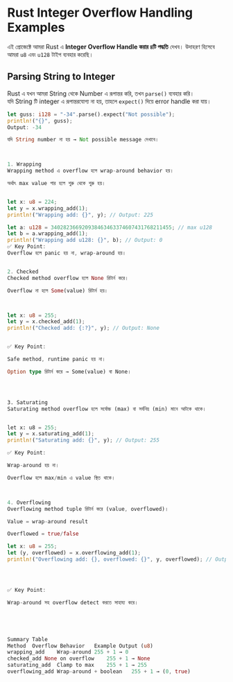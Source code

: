 # Rust Integer Overflow Handling Examples

এই প্রোজেক্টে আমরা Rust এ **Integer Overflow Handle করার ৪টি পদ্ধতি** দেখব। উদাহরণ হিসেবে আমরা `u8` এবং `u128` টাইপ ব্যবহার করেছি।  


## Parsing String to Integer

Rust এ যখন আমরা String থেকে Number এ রূপান্তর করি, তখন `parse()` ব্যবহার করি।  
যদি String টি integer এ রূপান্তরযোগ্য না হয়, তাহলে `expect()` দিয়ে error handle করা যায়।  


```rust
let guss: i128 = "-34".parse().expect("Not possible");
println!("{}", guss);
Output: -34

যদি String number না হয় → Not possible message দেখাবে।



1. Wrapping
Wrapping method এ overflow হলে wrap-around behavior হয়।

অর্থাৎ max value পার হলে শুরু থেকে শুরু হয়।


let x: u8 = 224;
let y = x.wrapping_add(1);
println!("Wrapping add: {}", y); // Output: 225

let a: u128 = 340282366920938463463374607431768211455; // max u128
let b = a.wrapping_add(1);
println!("Wrapping add u128: {}", b); // Output: 0
✅ Key Point:
Overflow হলে panic হয় না, wrap-around হয়।


2. Checked
Checked method overflow হলে None রিটার্ন করে।

Overflow না হলে Some(value) রিটার্ন হয়।



let x: u8 = 255;
let y = x.checked_add(1);
println!("Checked add: {:?}", y); // Output: None


✅ Key Point:

Safe method, runtime panic হয় না।

Option type রিটার্ন করে → Some(value) বা None।




3. Saturating
Saturating method overflow হলে সর্বোচ্চ (max) বা সর্বনিম্ন (min) মানে আটকে থাকে।


let x: u8 = 255;
let y = x.saturating_add(1);
println!("Saturating add: {}", y); // Output: 255

✅ Key Point:

Wrap-around হয় না।

Overflow হলে max/min এ value স্থিত থাকে।



4. Overflowing
Overflowing method tuple রিটার্ন করে (value, overflowed)।

Value = wrap-around result

Overflowed = true/false

let x: u8 = 255;
let (y, overflowed) = x.overflowing_add(1);
println!("Overflowing add: {}, overflowed: {}", y, overflowed); // Output: 0, true




✅ Key Point:

Wrap-around সহ overflow detect করতে সাহায্য করে।





Summary Table
Method	Overflow Behavior	Example Output (u8)
wrapping_add	Wrap-around	255 + 1 → 0
checked_add	None on overflow	255 + 1 → None
saturating_add	Clamp to max	255 + 1 → 255
overflowing_add	Wrap-around + boolean	255 + 1 → (0, true)